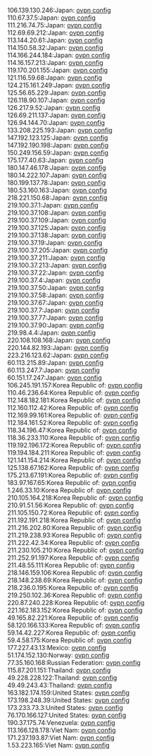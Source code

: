 106.139.130.246:Japan: [ovpn config](vpn/106_139_130_246.ovpn)  
110.67.37.5:Japan: [ovpn config](vpn/110_67_37_5.ovpn)  
111.216.74.75:Japan: [ovpn config](vpn/111_216_74_75.ovpn)  
112.69.69.212:Japan: [ovpn config](vpn/112_69_69_212.ovpn)  
113.144.20.61:Japan: [ovpn config](vpn/113_144_20_61.ovpn)  
114.150.58.32:Japan: [ovpn config](vpn/114_150_58_32.ovpn)  
114.166.244.184:Japan: [ovpn config](vpn/114_166_244_184.ovpn)  
114.16.157.213:Japan: [ovpn config](vpn/114_16_157_213.ovpn)  
119.170.201.155:Japan: [ovpn config](vpn/119_170_201_155.ovpn)  
121.116.59.68:Japan: [ovpn config](vpn/121_116_59_68.ovpn)  
124.215.161.249:Japan: [ovpn config](vpn/124_215_161_249.ovpn)  
125.56.65.229:Japan: [ovpn config](vpn/125_56_65_229.ovpn)  
126.118.90.107:Japan: [ovpn config](vpn/126_118_90_107.ovpn)  
126.217.9.52:Japan: [ovpn config](vpn/126_217_9_52.ovpn)  
126.69.211.137:Japan: [ovpn config](vpn/126_69_211_137.ovpn)  
126.94.144.70:Japan: [ovpn config](vpn/126_94_144_70.ovpn)  
133.208.225.193:Japan: [ovpn config](vpn/133_208_225_193.ovpn)  
147.192.123.125:Japan: [ovpn config](vpn/147_192_123_125.ovpn)  
147.192.190.198:Japan: [ovpn config](vpn/147_192_190_198.ovpn)  
150.249.156.59:Japan: [ovpn config](vpn/150_249_156_59.ovpn)  
175.177.40.63:Japan: [ovpn config](vpn/175_177_40_63.ovpn)  
180.147.46.178:Japan: [ovpn config](vpn/180_147_46_178.ovpn)  
180.14.222.107:Japan: [ovpn config](vpn/180_14_222_107.ovpn)  
180.199.137.78:Japan: [ovpn config](vpn/180_199_137_78.ovpn)  
180.53.160.163:Japan: [ovpn config](vpn/180_53_160_163.ovpn)  
218.221.150.68:Japan: [ovpn config](vpn/218_221_150_68.ovpn)  
219.100.37.1:Japan: [ovpn config](vpn/219_100_37_1.ovpn)  
219.100.37.108:Japan: [ovpn config](vpn/219_100_37_108.ovpn)  
219.100.37.109:Japan: [ovpn config](vpn/219_100_37_109.ovpn)  
219.100.37.125:Japan: [ovpn config](vpn/219_100_37_125.ovpn)  
219.100.37.138:Japan: [ovpn config](vpn/219_100_37_138.ovpn)  
219.100.37.19:Japan: [ovpn config](vpn/219_100_37_19.ovpn)  
219.100.37.205:Japan: [ovpn config](vpn/219_100_37_205.ovpn)  
219.100.37.211:Japan: [ovpn config](vpn/219_100_37_211.ovpn)  
219.100.37.213:Japan: [ovpn config](vpn/219_100_37_213.ovpn)  
219.100.37.22:Japan: [ovpn config](vpn/219_100_37_22.ovpn)  
219.100.37.4:Japan: [ovpn config](vpn/219_100_37_4.ovpn)  
219.100.37.50:Japan: [ovpn config](vpn/219_100_37_50.ovpn)  
219.100.37.58:Japan: [ovpn config](vpn/219_100_37_58.ovpn)  
219.100.37.67:Japan: [ovpn config](vpn/219_100_37_67.ovpn)  
219.100.37.7:Japan: [ovpn config](vpn/219_100_37_7.ovpn)  
219.100.37.77:Japan: [ovpn config](vpn/219_100_37_77.ovpn)  
219.100.37.90:Japan: [ovpn config](vpn/219_100_37_90.ovpn)  
219.98.4.4:Japan: [ovpn config](vpn/219_98_4_4.ovpn)  
220.108.108.168:Japan: [ovpn config](vpn/220_108_108_168.ovpn)  
220.144.82.193:Japan: [ovpn config](vpn/220_144_82_193.ovpn)  
223.216.123.62:Japan: [ovpn config](vpn/223_216_123_62.ovpn)  
60.113.215.89:Japan: [ovpn config](vpn/60_113_215_89.ovpn)  
60.113.247.7:Japan: [ovpn config](vpn/60_113_247_7.ovpn)  
60.151.17.247:Japan: [ovpn config](vpn/60_151_17_247.ovpn)  
106.245.191.157:Korea Republic of: [ovpn config](vpn/106_245_191_157.ovpn)  
110.46.236.64:Korea Republic of: [ovpn config](vpn/110_46_236_64.ovpn)  
112.148.182.181:Korea Republic of: [ovpn config](vpn/112_148_182_181.ovpn)  
112.160.112.42:Korea Republic of: [ovpn config](vpn/112_160_112_42.ovpn)  
112.169.99.161:Korea Republic of: [ovpn config](vpn/112_169_99_161.ovpn)  
112.184.161.52:Korea Republic of: [ovpn config](vpn/112_184_161_52.ovpn)  
118.34.196.47:Korea Republic of: [ovpn config](vpn/118_34_196_47.ovpn)  
118.36.233.110:Korea Republic of: [ovpn config](vpn/118_36_233_110.ovpn)  
119.192.196.172:Korea Republic of: [ovpn config](vpn/119_192_196_172.ovpn)  
119.194.184.211:Korea Republic of: [ovpn config](vpn/119_194_184_211.ovpn)  
121.141.154.214:Korea Republic of: [ovpn config](vpn/121_141_154_214.ovpn)  
125.138.67.162:Korea Republic of: [ovpn config](vpn/125_138_67_162.ovpn)  
175.213.67.191:Korea Republic of: [ovpn config](vpn/175_213_67_191.ovpn)  
183.97.167.65:Korea Republic of: [ovpn config](vpn/183_97_167_65.ovpn)  
1.246.33.10:Korea Republic of: [ovpn config](vpn/1_246_33_10.ovpn)  
210.105.164.218:Korea Republic of: [ovpn config](vpn/210_105_164_218.ovpn)  
210.91.51.56:Korea Republic of: [ovpn config](vpn/210_91_51_56.ovpn)  
211.105.150.72:Korea Republic of: [ovpn config](vpn/211_105_150_72.ovpn)  
211.192.191.218:Korea Republic of: [ovpn config](vpn/211_192_191_218.ovpn)  
211.216.202.80:Korea Republic of: [ovpn config](vpn/211_216_202_80.ovpn)  
211.219.238.93:Korea Republic of: [ovpn config](vpn/211_219_238_93.ovpn)  
211.222.42.34:Korea Republic of: [ovpn config](vpn/211_222_42_34.ovpn)  
211.230.105.210:Korea Republic of: [ovpn config](vpn/211_230_105_210.ovpn)  
211.252.91.197:Korea Republic of: [ovpn config](vpn/211_252_91_197.ovpn)  
211.48.55.111:Korea Republic of: [ovpn config](vpn/211_48_55_111.ovpn)  
218.146.159.106:Korea Republic of: [ovpn config](vpn/218_146_159_106.ovpn)  
218.148.238.69:Korea Republic of: [ovpn config](vpn/218_148_238_69.ovpn)  
218.236.0.195:Korea Republic of: [ovpn config](vpn/218_236_0_195.ovpn)  
219.250.102.36:Korea Republic of: [ovpn config](vpn/219_250_102_36.ovpn)  
220.87.240.228:Korea Republic of: [ovpn config](vpn/220_87_240_228.ovpn)  
221.162.183.152:Korea Republic of: [ovpn config](vpn/221_162_183_152.ovpn)  
49.165.82.221:Korea Republic of: [ovpn config](vpn/49_165_82_221.ovpn)  
58.120.166.133:Korea Republic of: [ovpn config](vpn/58_120_166_133.ovpn)  
59.14.42.227:Korea Republic of: [ovpn config](vpn/59_14_42_227.ovpn)  
59.4.58.175:Korea Republic of: [ovpn config](vpn/59_4_58_175.ovpn)  
177.227.43.13:Mexico: [ovpn config](vpn/177_227_43_13.ovpn)  
51.174.152.130:Norway: [ovpn config](vpn/51_174_152_130.ovpn)  
77.35.160.168:Russian Federation: [ovpn config](vpn/77_35_160_168.ovpn)  
115.87.201.151:Thailand: [ovpn config](vpn/115_87_201_151.ovpn)  
49.228.228.122:Thailand: [ovpn config](vpn/49_228_228_122.ovpn)  
49.49.243.43:Thailand: [ovpn config](vpn/49_49_243_43.ovpn)  
163.182.174.159:United States: [ovpn config](vpn/163_182_174_159.ovpn)  
173.198.248.39:United States: [ovpn config](vpn/173_198_248_39.ovpn)  
173.233.73.3:United States: [ovpn config](vpn/173_233_73_3.ovpn)  
76.170.166.127:United States: [ovpn config](vpn/76_170_166_127.ovpn)  
190.37.175.74:Venezuela: [ovpn config](vpn/190_37_175_74.ovpn)  
113.166.128.178:Viet Nam: [ovpn config](vpn/113_166_128_178.ovpn)  
171.237.193.87:Viet Nam: [ovpn config](vpn/171_237_193_87.ovpn)  
1.53.223.165:Viet Nam: [ovpn config](vpn/1_53_223_165.ovpn)  
